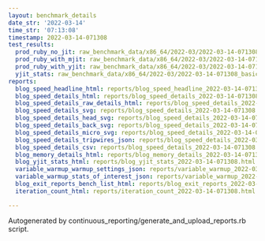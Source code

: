 ```yaml
---
layout: benchmark_details
date_str: '2022-03-14'
time_str: '07:13:08'
timestamp: 2022-03-14-071308
test_results:
  prod_ruby_no_jit: raw_benchmark_data/x86_64/2022-03/2022-03-14-071308_basic_benchmark_prod_ruby_no_jit.json
  prod_ruby_with_mjit: raw_benchmark_data/x86_64/2022-03/2022-03-14-071308_basic_benchmark_prod_ruby_with_mjit.json
  prod_ruby_with_yjit: raw_benchmark_data/x86_64/2022-03/2022-03-14-071308_basic_benchmark_prod_ruby_with_yjit.json
  yjit_stats: raw_benchmark_data/x86_64/2022-03/2022-03-14-071308_basic_benchmark_yjit_stats.json
reports:
  blog_speed_headline_html: reports/blog_speed_headline_2022-03-14-071308.html
  blog_speed_details_html: reports/blog_speed_details_2022-03-14-071308.html
  blog_speed_details_raw_details_html: reports/blog_speed_details_2022-03-14-071308.raw_details.html
  blog_speed_details_svg: reports/blog_speed_details_2022-03-14-071308.svg
  blog_speed_details_head_svg: reports/blog_speed_details_2022-03-14-071308.head.svg
  blog_speed_details_back_svg: reports/blog_speed_details_2022-03-14-071308.back.svg
  blog_speed_details_micro_svg: reports/blog_speed_details_2022-03-14-071308.micro.svg
  blog_speed_details_tripwires_json: reports/blog_speed_details_2022-03-14-071308.tripwires.json
  blog_speed_details_csv: reports/blog_speed_details_2022-03-14-071308.csv
  blog_memory_details_html: reports/blog_memory_details_2022-03-14-071308.html
  blog_yjit_stats_html: reports/blog_yjit_stats_2022-03-14-071308.html
  variable_warmup_warmup_settings_json: reports/variable_warmup_2022-03-14-071308.warmup_settings.json
  variable_warmup_stats_of_interest_json: reports/variable_warmup_2022-03-14-071308.stats_of_interest.json
  blog_exit_reports_bench_list_html: reports/blog_exit_reports_2022-03-14-071308.bench_list.html
  iteration_count_html: reports/iteration_count_2022-03-14-071308.html

---
```

Autogenerated by continuous_reporting/generate_and_upload_reports.rb script.
